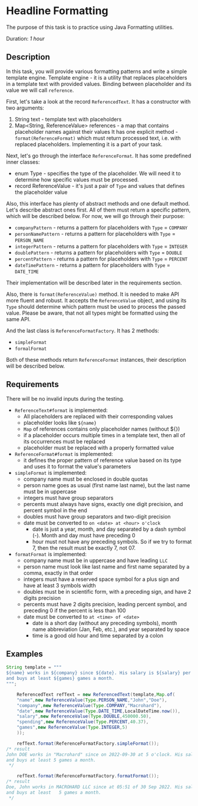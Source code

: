 # Headline Formatting

The purpose of this task is to practice using Java Formatting utilities.

Duration: _1 hour_

## Description

In this task, you will provide various formatting patterns and write a simple template engine.
Template engine - it is a utility that replaces placeholders in a template text with provided values.
Binding between placeholder and its value we will call `reference`.

First, let's take a look at the record `ReferencedText`. It has a constructor with two arguments:

1. String text - template text with placeholders
2. Map<String, ReferenceValue> references - a map that contains placeholder names against their values
   It has one explicit method - `format(ReferenceFormat)` which must return processed text,
   i.e. with replaced placeholders. Implementing it is a part of your task.

Next, let's go through the interface `ReferenceFormat`. It has some predefined inner classes:

* enum Type - specifies the type of the placeholder.
  We will need it to determine how specific values must be processed.
* record ReferenceValue - it's just a pair of `Type` and values that defines the placeholder value

Also, this interface has plenty of abstract methods and one default method. Let's describe abstract ones first.
All of them must return a specific pattern, which will be described below. For now, we will go through their purpose:

* `companyPattern` - returns a pattern for placeholders with `Type` = `COMPANY`
* `personNamePattern` - returns a pattern for placeholders with `Type` = `PERSON_NAME`
* `integerPattern` - returns a pattern for placeholders with `Type` = `INTEGER`
* `doublePattern` - returns a pattern for placeholders with `Type` = `DOUBLE`
* `percentPattern` - returns a pattern for placeholders with `Type` = `PERCENT`
* `dateTimePattern` - returns a pattern for placeholders with `Type` = `DATE_TIME`

Their implementation will be described later in the requirements section.

Also, there is `format(ReferenceValue)` method. It is needed to make API more fluent and robust.
It accepts the `ReferenceValue` object, and using its `Type` should determine which pattern
must be used to process the passed value. Please be aware, that not all types might be formatted using the same API.

And the last class is `ReferenceFormatFactory`. It has 2 methods:

* `simpleFormat`
* `formalFormat`

Both of these methods return `ReferenceFormat` instances, their description will be described below.

## Requirements

There will be no invalid inputs during the testing.

* `ReferenceText#format` is implemented:
    * All placeholders are replaced with their corresponding values
    * placeholder looks like `${name}`
    * `Map` of references contains only placeholder names (without ${})
    * if a placeholder occurs multiple times in a template text, then all of its occurrences must be replaced
    * placeholder must be replaced with a properly formatted value
* `ReferenceFormat#format` is implemented:
    * it defines the proper pattern of reference value based on its type and uses it to format the value's parameters
* `simpleFormat` is implemented:
    * company name must be enclosed in double quotas
    * person name goes as usual (first name <space> last name), but the last name must be in uppercase
    * integers must have group separators
    * percents must always have signs, exactly one digit precision, and percent symbol in the end
    * doubles must have group separators and two-digit precision
    * date must be converted to `on <date> at <hour> o'clock`
        * date is just a year, month, and day separated by a dash symbol (-). Month and day must have preceding 0
        * hour must not have any preceding symbols. So if we try to format 7, then the result must be exactly 7, not 07.
* `formatFormat` is implemented:
    * company name must be in uppercase and have leading `LLC`
    * person name must look like last name and first name separated by a comma, exactly in that order
    * integers must have a reserved space symbol for a plus sign and have at least 3 symbols width
    * doubles must be in scientific form, with a preceding sign, and have 2 digits precision
    * percents must have 2 digits precision, leading percent symbol, and preceding 0 if the percent is less than 100
    * date must be converted to `at <time> of <date>`
        * date is a short day (without any preceding symbols), month name abbreviation (Jan, Feb, etc.),
          and year separated by space
        * time is a good old hour and time separated by a colon

## Examples

```java
String template = """
${name} works in ${company} since ${date}. His salary is ${salary} per year, he spends ${spending} of it on games
and buys at least ${games} games a month.
""";

    ReferencedText refText = new ReferencedText(template,Map.of(
    "name",new ReferenceValue(Type.PERSON_NAME,"John","Doe"),
    "company",new ReferenceValue(Type.COMPANY,"Macrohard"),
    "date",new ReferenceValue(Type.DATE_TIME,LocalDateTime.now()),
    "salary",new ReferenceValue(Type.DOUBLE,450000.50),
    "spending",new ReferenceValue(Type.PERCENT,40.37),
    "games",new ReferenceValue(Type.INTEGER,5)
    ));

    refText.format(ReferenceFormatFactory.simpleFormat());
/* result
John DOE works in "Macrohard" since on 2022-09-30 at 5 o'clock. His salary is 450,000.50 per year, he spends +40.4% of it on games
and buys at least 5 games a month.
 */

    refText.format(ReferenceFormatFactory.formatFormat());
/* result
Doe, John works in MACROHARD LLC since at 05:51 of 30 Sep 2022. His salary is +4.50E+05 per year, he spends 40.37% of it on games
and buys at least   5 games a month.
 */
```
